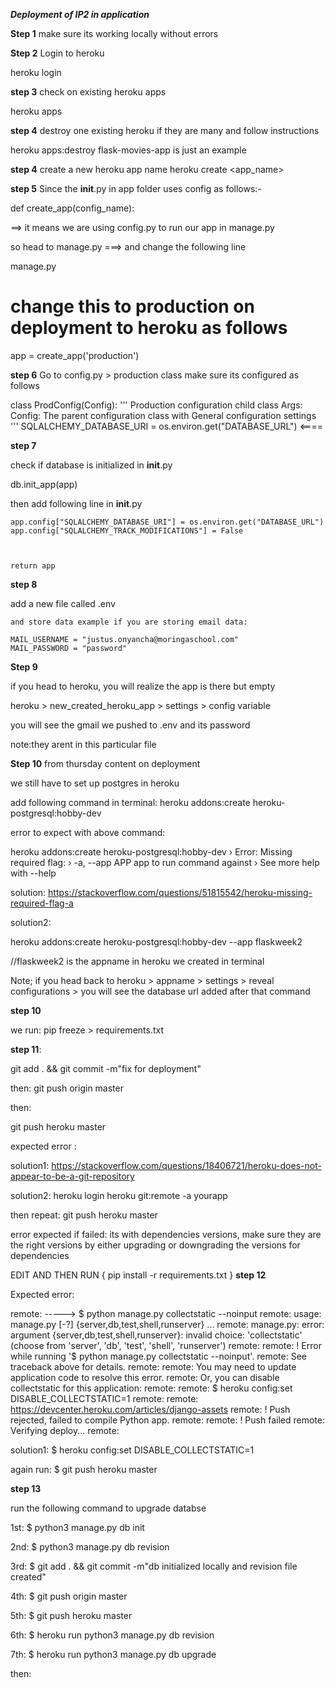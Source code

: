 ***Deployment of IP2 in application***


**Step 1**
 make sure its working locally without errors

 **Step 2**
 Login to heroku

 heroku login

 **step 3**
check on existing heroku apps

heroku apps

**step 4**
destroy one existing heroku if they are many and follow instructions

heroku apps:destroy <flask-movies-app>         flask-movies-app is just an example

**step 4**
create a new heroku app name
heroku create <app_name>

**step 5**
Since the __init__.py in app folder uses config as follows:-

def create_app(config_name):

==> it means we are using config.py to  run our app in manage.py

so head to manage.py ===> and change the following line


manage.py
# change this to production on deployment to heroku as follows
app = create_app('production')

**step 6**
Go to config.py > production class
make sure its configured as follows 

class ProdConfig(Config):
    '''
    Production  configuration child class
    Args:
        Config: The parent configuration class with General configuration settings
    '''
    SQLALCHEMY_DATABASE_URI = os.environ.get("DATABASE_URL")      <====


**step 7**

check if database is initialized in __init__.py

 db.init_app(app)

 then add following line in __init__.py


    app.config["SQLALCHEMY_DATABASE_URI"] = os.environ.get("DATABASE_URL")
    app.config["SQLALCHEMY_TRACK_MODIFICATIONS"] = False

   

    return app


**step 8**

add a new file called .env
  
    and store data example if you are storing email data:

    MAIL_USERNAME = "justus.onyancha@moringaschool.com"
    MAIL_PASSWORD = "password"

**Step 9**

if you head to heroku, you will realize the app is there but empty

heroku > new_created_heroku_app > settings > config variable 

you will see the gmail we pushed to .env and its password 

note:they arent in this particular file

**Step 10**
from thursday content on deployment

we still have to set up postgres in heroku 


add following command in terminal:
heroku addons:create heroku-postgresql:hobby-dev

error to expect with above command:

heroku addons:create heroku-postgresql:hobby-dev
 ›   Error: Missing required flag:
 ›    -a, --app APP  app to run command against
 ›   See more help with --help

 solution:  https://stackoverflow.com/questions/51815542/heroku-missing-required-flag-a

 solution2:
 
 heroku addons:create heroku-postgresql:hobby-dev --app flaskweek2         
 
 //flaskweek2 is the appname in heroku we created in terminal

 Note; if you head back to heroku > appname > settings > reveal configurations > you will see the database url added after that command


 **step 10**

 we run:
 pip freeze > requirements.txt

 **step 11**:

 git add . && git commit -m"fix for deployment"


then: 
 git push origin master 

then:

git push heroku master

expected error :

solution1: https://stackoverflow.com/questions/18406721/heroku-does-not-appear-to-be-a-git-repository

solution2: heroku login
           heroku git:remote -a yourapp

then repeat: git push heroku master


error expected if failed:
its with dependencies versions, make sure they are the right versions by either upgrading or downgrading the versions for dependencies


EDIT AND THEN RUN {  pip install -r requirements.txt  }
**step 12**


Expected error: 

remote: -----> $ python manage.py collectstatic --noinput
remote:        usage: manage.py [-?] {server,db,test,shell,runserver} ...
remote:        manage.py: error: argument {server,db,test,shell,runserver}: invalid choice: 'collectstatic' (choose from 'server', 'db', 'test', 'shell', 'runserver')
remote: 
remote:  !     Error while running '$ python manage.py collectstatic --noinput'.
remote:        See traceback above for details.
remote: 
remote:        You may need to update application code to resolve this error.
remote:        Or, you can disable collectstatic for this application:
remote: 
remote:           $ heroku config:set DISABLE_COLLECTSTATIC=1
remote: 
remote:        https://devcenter.heroku.com/articles/django-assets
remote:  !     Push rejected, failed to compile Python app.
remote: 
remote:  !     Push failed
remote: Verifying deploy...
remote: 


solution1: $ heroku config:set DISABLE_COLLECTSTATIC=1

again run: $ git push heroku master

**step 13**

run the following command to upgrade databse

1st: $ python3 manage.py db init

2nd: $ python3 manage.py db revision

3rd: $ git add . && git commit -m"db initialized locally and revision file created"

4th: $ git push origin master

5th: $ git push heroku master

6th: $ heroku run python3 manage.py db revision

7th: $ heroku run python3 manage.py db upgrade

then:






